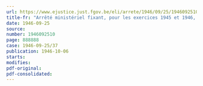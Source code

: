 ```yaml
---
url: https://www.ejustice.just.fgov.be/eli/arrete/1946/09/25/1946092510/justel
title-fr: "Arrêté ministériel fixant, pour les exercices 1945 et 1946, la redevance proportionnelle à verser au Conseil professionnel du Commerce de Bois, en liquidation"
date: 1946-09-25
source:
number: 1946092510
page: 888888
case: 1946-09-25/37
publication: 1946-10-06
starts:
modifies:
pdf-original:
pdf-consolidated:
---
```


